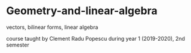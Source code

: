 # Geometry-and-linear-algebra
vectors, bilinear forms, linear algebra

course taught by Clement Radu Popescu during year 1 (2019-2020), 2nd semester
